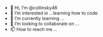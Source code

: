 - 👋 Hi, I’m @collinsky46
- 👀 I’m interested in ...learning how to code
- 🌱 I’m currently learning ...
- 💞️ I’m looking to collaborate on ...
- 📫 How to reach me ...

<!---
collinsky46/collinsky46 is a ✨ special ✨ repository because its `README.md` (this file) appears on your GitHub profile.
You can click the Preview link to take a look at your changes.
--->
